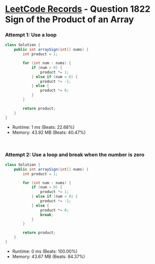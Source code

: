 # [LeetCode Records](../../README.md) - Question 1822 Sign of the Product of an Array

### Attempt 1: Use a loop
```java
class Solution {
    public int arraySign(int[] nums) {
        int product = 1;

        for (int num : nums) {
            if (num > 0) {
                product *= 1;
            } else if (num < 0) {
                product *= -1;
            } else {
                product *= 0;
            }
        }

        return product;
    }
}
```
- Runtime: 1 ms (Beats: 22.68%)
- Memory: 43.92 MB (Beats: 40.47%)

<br>

### Attempt 2: Use a loop and break when the number is zero
```java
class Solution {
    public int arraySign(int[] nums) {
        int product = 1;

        for (int num : nums) {
            if (num > 0) {
                product *= 1;
            } else if (num < 0) {
                product *= -1;
            } else {
                product *= 0;
                break;
            }
        }

        return product;
    }
}
```
- Runtime: 0 ms (Beats: 100.00%)
- Memory: 43.67 MB (Beats: 84.37%)

<br>
